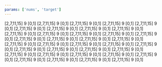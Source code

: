 ```yaml
---
params: ['nums', 'target']
---
```

[2,7,11,15]
9
[0,1]
[2,7,11,15]
9
[0,1]
[2,7,11,15]
9
[0,1]
[2,7,11,15]
9
[0,1]
[2,7,11,15]
9
[0,1]
[2,7,11,15]
9
[0,1]
[2,7,11,15]
9
[0,1]
[2,7,11,15]
9
[0,1]
[2,7,11,15]
9
[0,1]
[2,7,11,15]
9
[0,1]
[2,7,11,15]
9
[0,1]
[2,7,11,15]
9
[0,1]
[2,7,11,15]
9
[0,1]
[2,7,11,15]
9
[0,1]
[2,7,11,15]
9
[0,1]
[2,7,11,15]
9
[0,1]
[2,7,11,15]
9
[0,1]
[2,7,11,15]
9
[0,1]
[2,7,11,15]
9
[0,1]
[2,7,11,15]
9
[0,1]
[2,7,11,15]
9
[0,1]
[2,7,11,15]
9
[0,1]
[2,7,11,15]
9
[0,1]
[2,7,11,15]
9
[0,1]
[2,7,11,15]
9
[0,1]
[2,7,11,15]
9
[0,1]
[2,7,11,15]
9
[0,1]
[2,7,11,15]
9
[0,1]
[2,7,11,15]
9
[0,1]
[2,7,11,15]
9
[0,1]
[2,7,11,15]
9
[0,1]
[2,7,11,15]
9
[0,1]
[2,7,11,15]
9
[0,1]
[2,7,11,15]
9
[0,1]
[2,7,11,15]
9
[0,1]
[2,7,11,15]
9
[0,1]
